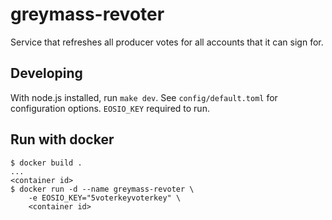 
greymass-revoter
================

Service that refreshes all producer votes for all accounts that it can sign for.

Developing
----------

With node.js installed, run `make dev`. See `config/default.toml` for configuration options. `EOSIO_KEY` required to run.

Run with docker
---------------

```
$ docker build .
...
<container id>
$ docker run -d --name greymass-revoter \
    -e EOSIO_KEY="5voterkeyvoterkey" \
    <container id>
```
